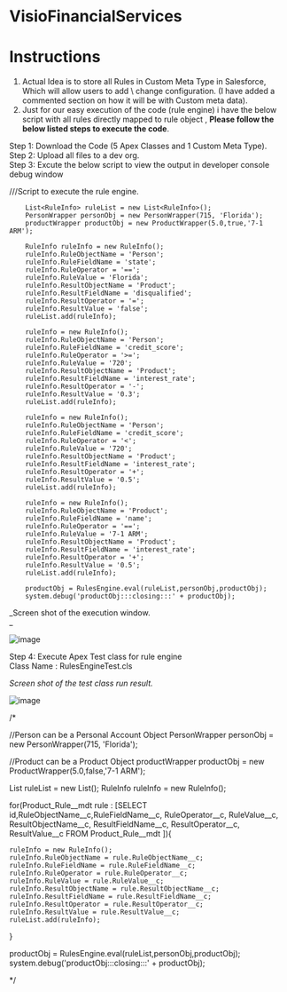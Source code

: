 # VisioFinancialServices

# Instructions

1. Actual Idea is to store all Rules in Custom Meta Type in Salesforce, Which will allow users to add \ change configuration. (I have added a commented section on how it will be with Custom meta data).
2. Just for our easy execution of the code (rule engine) i have the below script with all rules directly mapped to rule object , **Please follow the below listed steps to execute the code**.

Step 1: Download the Code (5 Apex Classes and 1 Custom Meta Type). <br>
Step 2: Upload all files to a dev org. <br>
Step 3: Excute the below script to view the output in developer console debug window <br>

///Script to execute the rule engine. <br>

        List<RuleInfo> ruleList = new List<RuleInfo>();
        PersonWrapper personObj = new PersonWrapper(715, 'Florida');
        productWrapper productObj = new ProductWrapper(5.0,true,'7-1 ARM');
        
        RuleInfo ruleInfo = new RuleInfo();
        ruleInfo.RuleObjectName = 'Person';
        ruleInfo.RuleFieldName = 'state';
        ruleInfo.RuleOperator = '==';
        ruleInfo.RuleValue = 'Florida';
        ruleInfo.ResultObjectName = 'Product';
        ruleInfo.ResultFieldName = 'disqualified';
        ruleInfo.ResultOperator = '=';
        ruleInfo.ResultValue = 'false';        
        ruleList.add(ruleInfo);
        
        ruleInfo = new RuleInfo();
        ruleInfo.RuleObjectName = 'Person';
        ruleInfo.RuleFieldName = 'credit_score';
        ruleInfo.RuleOperator = '>=';
        ruleInfo.RuleValue = '720';
        ruleInfo.ResultObjectName = 'Product';
        ruleInfo.ResultFieldName = 'interest_rate';
        ruleInfo.ResultOperator = '-';
        ruleInfo.ResultValue = '0.3';        
        ruleList.add(ruleInfo);
        
        ruleInfo = new RuleInfo();
        ruleInfo.RuleObjectName = 'Person';
        ruleInfo.RuleFieldName = 'credit_score';
        ruleInfo.RuleOperator = '<';
        ruleInfo.RuleValue = '720';
        ruleInfo.ResultObjectName = 'Product';
        ruleInfo.ResultFieldName = 'interest_rate';
        ruleInfo.ResultOperator = '+';
        ruleInfo.ResultValue = '0.5';        
        ruleList.add(ruleInfo);
        
        ruleInfo = new RuleInfo();
        ruleInfo.RuleObjectName = 'Product';
        ruleInfo.RuleFieldName = 'name';
        ruleInfo.RuleOperator = '==';
        ruleInfo.RuleValue = '7-1 ARM';
        ruleInfo.ResultObjectName = 'Product';
        ruleInfo.ResultFieldName = 'interest_rate';
        ruleInfo.ResultOperator = '+';
        ruleInfo.ResultValue = '0.5';        
        ruleList.add(ruleInfo);
        
        productObj = RulesEngine.eval(ruleList,personObj,productObj);
        system.debug('productObj:::closing:::' + productObj); 


_Screen shot of the execution window. <br> _

![image](https://github.com/hemakgit/VisioFinancialServices/assets/90020641/6ee4f82e-0903-4f2b-b2b9-47f89bd111e3)

Step 4: Execute Apex Test class for rule engine <br>
Class Name : RulesEngineTest.cls

_Screen shot of the test class run result. <br>_

![image](https://github.com/hemakgit/VisioFinancialServices/assets/90020641/db7f9555-ef82-4446-a88a-ac54c157c185)

/*

//Person can be a Personal Account Object
PersonWrapper personObj = new PersonWrapper(715, 'Florida');     

//Product can be a Product Object
productWrapper productObj = new ProductWrapper(5.0,false,'7-1 ARM');

List<RuleInfo> ruleList = new List<RuleInfo>();
RuleInfo ruleInfo = new RuleInfo();

for(Product_Rule__mdt rule : [SELECT id,RuleObjectName__c,RuleFieldName__c, RuleOperator__c, RuleValue__c, ResultObjectName__c, ResultFieldName__c, ResultOperator__c, ResultValue__c 
                              FROM Product_Rule__mdt ]){
    
    ruleInfo = new RuleInfo();
    ruleInfo.RuleObjectName = rule.RuleObjectName__c;
    ruleInfo.RuleFieldName = rule.RuleFieldName__c;
    ruleInfo.RuleOperator = rule.RuleOperator__c;
    ruleInfo.RuleValue = rule.RuleValue__c;
    ruleInfo.ResultObjectName = rule.ResultObjectName__c;
    ruleInfo.ResultFieldName = rule.ResultFieldName__c;
    ruleInfo.ResultOperator = rule.ResultOperator__c;
    ruleInfo.ResultValue = rule.ResultValue__c;        
    ruleList.add(ruleInfo);
}

productObj = RulesEngine.eval(ruleList,personObj,productObj);
system.debug('productObj:::closing:::' + productObj);

*/
